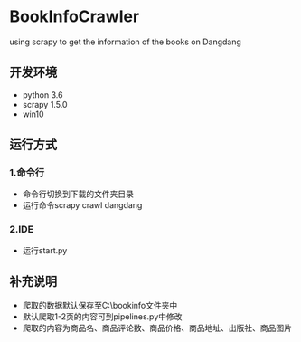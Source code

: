 # BookInfoCrawler
using scrapy to get the information of the books on Dangdang
## 开发环境
* python 3.6
* scrapy 1.5.0
* win10
## 运行方式
### 1.命令行
* 命令行切换到下载的文件夹目录
* 运行命令scrapy crawl dangdang
### 2.IDE
* 运行start.py
## 补充说明
* 爬取的数据默认保存至C:\\bookinfo文件夹中
* 默认爬取1-2页的内容可到pipelines.py中修改
* 爬取的内容为商品名、商品评论数、商品价格、商品地址、出版社、商品图片
